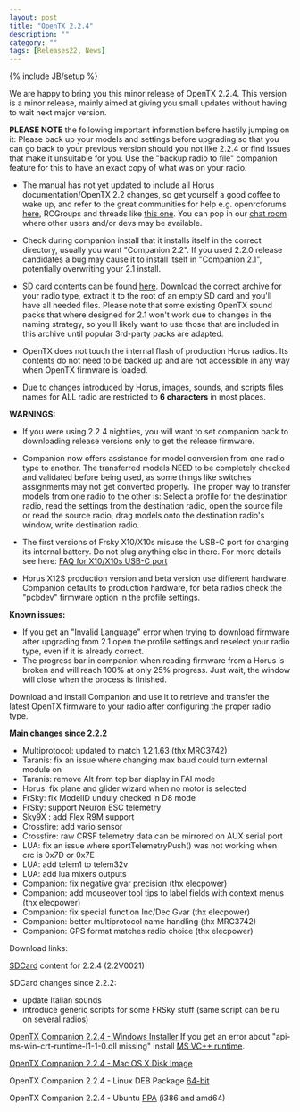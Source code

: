 ```yaml
---
layout: post
title: "OpenTX 2.2.4"
description: ""
category: ""
tags: [Releases22, News]
---
```

{% include JB/setup %}

We are happy to bring you this minor release of OpenTX 2.2.4. This version is a minor release, mainly aimed at giving you small updates without having to wait next major version.

**PLEASE NOTE** the following important information before hastily jumping on it:
Please back up your models and settings before upgrading so that you can go back to your previous version should you not like 2.2.4 or find issues that make it unsuitable for you. Use the "backup radio to file" companion feature for this to have an exact copy of what was on your radio.


- The manual has not yet updated to include all Horus documentation/OpenTX 2.2 changes, so get yourself a good coffee to wake up, and refer to the great communities for help e.g. openrcforums [here](http://openrcforums.com/forum/viewforum.php?f=45), RCGroups and threads like [this one](https://www.rcgroups.com/forums/showthread.php?2823315-OpenTx-2-2). You can pop in our [chat room](https://chat.open-tx.org) where other users and/or devs may be available.

- Check during companion install that it installs itself in the correct directory, usually you want "Companion 2.2". If you used 2.2.0 release candidates a bug may cause it to install itself in "Companion 2.1", potentially overwriting your 2.1 install.

- SD card contents can be found [here](http://downloads.open-tx.org/2.2/release/sdcard/). Download the correct archive for your radio type, extract it to the root of an empty SD card and you'll have all needed files. Please note that some existing OpenTX sound packs that where designed for 2.1 won't work due to changes in the naming strategy, so you'll likely want to use those that are included in this archive until popular 3rd-party packs are adapted.

- OpenTX does not touch the internal flash of production Horus radios. Its contents do not need to be backed up and are not accessible in any way when OpenTX firmware is loaded.

- Due to changes introduced by Horus, images, sounds, and scripts files names for ALL radio are restricted to **6 characters** in most places.

**WARNINGS:**

- If you were using 2.2.4 nightlies, you will want to set companion back to downloading release versions only to get the release firmware.

- Companion now offers assistance for model conversion from one radio type to another. The transferred models NEED to be completely checked and validated before being used, as some things like switches assignments may not get converted properly. The proper way to transfer models from one radio to the other is: Select a profile for the destination radio, read the settings from the destination radio, open the source file or read the source radio, drag models onto the destination radio's window, write destination radio.

- The first versions of Frsky X10/X10s misuse the USB-C port for charging its internal battery. Do not plug anything else in there. For more details see here: [FAQ for X10/X10s USB-C port](https://opentx.gitbooks.io/manual-for-opentx-2-2/faq.html#usb-c-port-on-the-frsky-x10-and-x10s)

- Horus X12S production version and beta version use different hardware. Companion defaults to production hardware, for beta radios check the "pcbdev" firmware option in the profile settings.

**Known issues:**

- If you get an "Invalid Language" error when trying to download firmware after upgrading from 2.1 open the profile settings and reselect your radio type, even if it is already correct.
- The progress bar in companion when reading firmware from a Horus is broken and will reach 100% at only 25% progress. Just wait, the window will close when the process is finished.


Download and install Companion and use it to retrieve and transfer the latest OpenTX firmware to your radio after configuring the proper radio type.

**Main changes since 2.2.2**
- Multiprotocol: updated to match 1.2.1.63 (thx MRC3742)
- Taranis: fix an issue where changing max baud could turn external module on
- Taranis: remove Alt from top bar display in FAI mode
- Horus: fix plane and glider wizard when no motor is selected
- FrSky: fix ModelID unduly checked in D8 mode
- FrSky: support Neuron ESC telemetry
- Sky9X : add Flex R9M support
- Crossfire: add vario sensor
- Crossfire: raw CRSF telemetry data can be mirrored on AUX serial port
- LUA: fix an issue where sportTelemetryPush() was not working when crc is 0x7D or 0x7E
- LUA: add telem1 to telem32v
- LUA: add lua mixers outputs
- Companion: fix negative gvar precision (thx elecpower)
- Companion: add mouseover tool tips to label fields with context menus (thx elecpower)
- Companion: fix special function Inc/Dec Gvar (thx elecpower) 
- Companion: better multiprotocol name handling (thx MRC3742)
- Companion: GPS format matches radio choice (thx elecpower) 

Download links:

[SDCard](http://downloads.open-tx.org/2.2/release/sdcard/) content for 2.2.4 (2.2V0021)

SDCard changes since 2.2.2:
- update Italian sounds
- introduce generic scripts for some FRSky stuff (same script can be ru on several radios)


[OpenTX Companion 2.2.4 - Windows Installer](https://downloads.open-tx.org/2.2/release/companion/windows/companion-windows-2.2.4.exe)
If you get an error about "api-ms-win-crt-runtime-I1-1-0.dll missing" install [MS VC++ runtime](https://support.microsoft.com/en-us/help/2999226/update-for-universal-c-runtime-in-windows).

[OpenTX Companion 2.2.4 - Mac OS X Disk Image](https://downloads.open-tx.org/2.2/release/companion/macosx/opentx-companion-2.2.4.dmg)

OpenTX Companion 2.2.4 - Linux DEB Package [64-bit](https://downloads.open-tx.org/2.2/release/companion/linux/companion22_2.2.4_amd64.deb)

OpenTX Companion 2.2.4 - Ubuntu [PPA](https://launchpad.net/~opentx-test/+archive/ubuntu/rel/+packages) (i386 and amd64)
